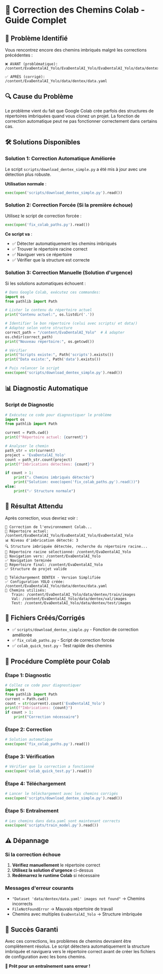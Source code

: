 # 🔧 Correction des Chemins Colab - Guide Complet

## 🚨 Problème Identifié

Vous rencontrez encore des chemins imbriqués malgré les corrections précédentes :

```
❌ AVANT (problématique):
/content/EvaDentalAI_Yolo/EvaDentalAI_Yolo/EvaDentalAI_Yolo/data/dentex/data.yaml

✅ APRÈS (corrigé):
/content/EvaDentalAI_Yolo/data/dentex/data.yaml
```

## 🔍 Cause du Problème

Le problème vient du fait que Google Colab crée parfois des structures de répertoires imbriquées quand vous clonez un projet. La fonction de correction automatique peut ne pas fonctionner correctement dans certains cas.

## 🛠️ Solutions Disponibles

### **Solution 1: Correction Automatique Améliorée**

Le script `scripts/download_dentex_simple.py` a été mis à jour avec une détection plus robuste.

**Utilisation normale** :
```python
exec(open('scripts/download_dentex_simple.py').read())
```

### **Solution 2: Correction Forcée (Si la première échoue)**

Utilisez le script de correction forcée :

```python
exec(open('fix_colab_paths.py').read())
```

**Ce script va** :
- ✅ Détecter automatiquement les chemins imbriqués
- ✅ Trouver le répertoire racine correct
- ✅ Naviguer vers ce répertoire
- ✅ Vérifier que la structure est correcte

### **Solution 3: Correction Manuelle (Solution d'urgence)**

Si les solutions automatiques échouent :

```python
# Dans Google Colab, exécutez ces commandes:
import os
from pathlib import Path

# Lister le contenu du répertoire actuel
print("Contenu actuel:", os.listdir('.'))

# Identifier le bon répertoire (celui avec scripts/ et data/)
# Adaptez selon votre structure
correct_path = "/content/EvaDentalAI_Yolo"  # À adapter
os.chdir(correct_path)
print("Nouveau répertoire:", os.getcwd())

# Vérifier
print("Scripts existe:", Path('scripts').exists())
print("Data existe:", Path('data').exists())

# Puis relancer le script
exec(open('scripts/download_dentex_simple.py').read())
```

## 📊 Diagnostic Automatique

### **Script de Diagnostic**

```python
# Exécutez ce code pour diagnostiquer le problème
import os
from pathlib import Path

current = Path.cwd()
print(f"Répertoire actuel: {current}")

# Analyser le chemin
path_str = str(current)
project = 'EvaDentalAI_Yolo'
count = path_str.count(project)
print(f"Imbrications détectées: {count}")

if count > 1:
    print("⚠️ Chemins imbriqués détectés")
    print("Solution: exec(open('fix_colab_paths.py').read())")
else:
    print("✅ Structure normale")
```

## 🎯 Résultat Attendu

Après correction, vous devriez voir :

```
🔧 Correction de l'environnement Colab...
📍 Répertoire actuel: /content/EvaDentalAI_Yolo/EvaDentalAI_Yolo/EvaDentalAI_Yolo
📊 Niveau d'imbrication détecté: 3
🔍 Structure imbriquée détectée, recherche du répertoire racine...
🎯 Répertoire racine sélectionné: /content/EvaDentalAI_Yolo
📁 Navigation vers: /content/EvaDentalAI_Yolo
✅ Navigation terminée
🏁 Répertoire final: /content/EvaDentalAI_Yolo
✅ Structure de projet valide

🦷 Téléchargement DENTEX - Version Simplifiée
✅ Configuration YOLO créée: /content/EvaDentalAI_Yolo/data/dentex/data.yaml
📁 Chemins utilisés:
   Train: /content/EvaDentalAI_Yolo/data/dentex/train/images
   Val: /content/EvaDentalAI_Yolo/data/dentex/val/images
   Test: /content/EvaDentalAI_Yolo/data/dentex/test/images
```

## 📁 Fichiers Créés/Corrigés

- ✅ `scripts/download_dentex_simple.py` - Fonction de correction améliorée
- ✅ `fix_colab_paths.py` - Script de correction forcée
- ✅ `colab_quick_test.py` - Test rapide des chemins

## 🚀 Procédure Complète pour Colab

### **Étape 1: Diagnostic**
```python
# Collez ce code pour diagnostiquer
import os
from pathlib import Path
current = Path.cwd()
count = str(current).count('EvaDentalAI_Yolo')
print(f"Imbrications: {count}")
if count > 1:
    print("Correction nécessaire")
```

### **Étape 2: Correction**
```python
# Solution automatique
exec(open('fix_colab_paths.py').read())
```

### **Étape 3: Vérification**
```python
# Vérifier que la correction a fonctionné
exec(open('colab_quick_test.py').read())
```

### **Étape 4: Téléchargement**
```python
# Lancer le téléchargement avec les chemins corrigés
exec(open('scripts/download_dentex_simple.py').read())
```

### **Étape 5: Entraînement**
```python
# Les chemins dans data.yaml sont maintenant corrects
exec(open('scripts/train_model.py').read())
```

## ⚠️ Dépannage

### **Si la correction échoue**
1. **Vérifiez manuellement** le répertoire correct
2. **Utilisez la solution d'urgence** ci-dessus
3. **Redémarrez le runtime Colab** si nécessaire

### **Messages d'erreur courants**
- `"Dataset 'data/dentex/data.yaml' images not found"` → Chemins incorrects
- `FileNotFoundError` → Mauvais répertoire de travail
- Chemins avec multiples `EvaDentalAI_Yolo` → Structure imbriquée

## 🎉 Succès Garanti

Avec ces corrections, les problèmes de chemins devraient être complètement résolus. Le script détectera automatiquement la structure imbriquée et naviguera vers le répertoire correct avant de créer les fichiers de configuration avec les bons chemins.

**🚀 Prêt pour un entraînement sans erreur !**
